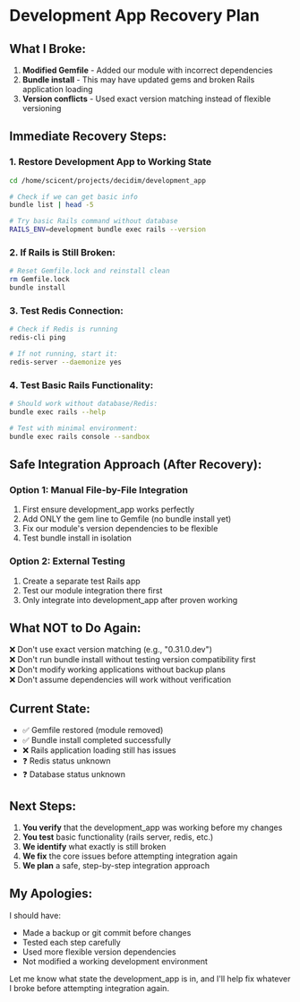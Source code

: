 # Development App Recovery Plan

## What I Broke:

1. **Modified Gemfile** - Added our module with incorrect dependencies
2. **Bundle install** - This may have updated gems and broken Rails application loading
3. **Version conflicts** - Used exact version matching instead of flexible versioning

## Immediate Recovery Steps:

### 1. Restore Development App to Working State

```bash
cd /home/scicent/projects/decidim/development_app

# Check if we can get basic info
bundle list | head -5

# Try basic Rails command without database
RAILS_ENV=development bundle exec rails --version
```

### 2. If Rails is Still Broken:

```bash
# Reset Gemfile.lock and reinstall clean
rm Gemfile.lock
bundle install
```

### 3. Test Redis Connection:

```bash
# Check if Redis is running
redis-cli ping

# If not running, start it:
redis-server --daemonize yes
```

### 4. Test Basic Rails Functionality:

```bash
# Should work without database/Redis:
bundle exec rails --help

# Test with minimal environment:
bundle exec rails console --sandbox
```

## Safe Integration Approach (After Recovery):

### Option 1: Manual File-by-File Integration
1. First ensure development_app works perfectly
2. Add ONLY the gem line to Gemfile (no bundle install yet)
3. Fix our module's version dependencies to be flexible
4. Test bundle install in isolation

### Option 2: External Testing
1. Create a separate test Rails app
2. Test our module integration there first
3. Only integrate into development_app after proven working

## What NOT to Do Again:

❌ Don't use exact version matching (e.g., "0.31.0.dev")  
❌ Don't run bundle install without testing version compatibility first  
❌ Don't modify working applications without backup plans  
❌ Don't assume dependencies will work without verification  

## Current State:

- ✅ Gemfile restored (module removed)
- ✅ Bundle install completed successfully  
- ❌ Rails application loading still has issues
- ❓ Redis status unknown
- ❓ Database status unknown

## Next Steps:

1. **You verify** that the development_app was working before my changes
2. **You test** basic functionality (rails server, redis, etc.)
3. **We identify** what exactly is still broken
4. **We fix** the core issues before attempting integration again
5. **We plan** a safe, step-by-step integration approach

## My Apologies:

I should have:
- Made a backup or git commit before changes
- Tested each step carefully
- Used more flexible version dependencies
- Not modified a working development environment

Let me know what state the development_app is in, and I'll help fix whatever I broke before attempting integration again.